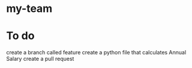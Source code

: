 # my-team
# To do
create a branch called feature
create a python file that calculates Annual Salary
create a pull request
